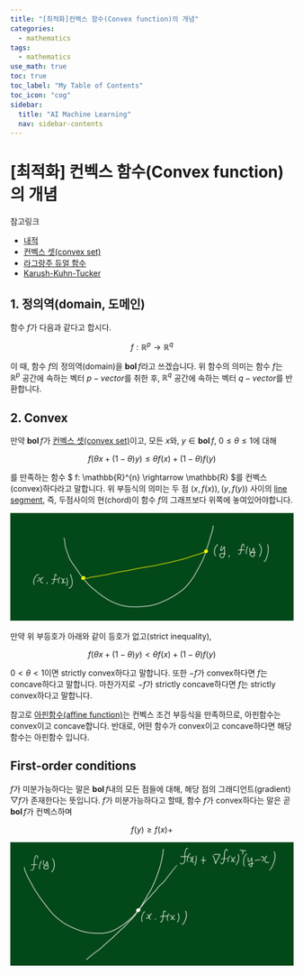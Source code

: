 ```yaml
---
title: "[최적화]컨벡스 함수(Convex function)의 개념" 
categories:
  - mathematics
tags:
  - mathematics
use_math: true
toc: true
toc_label: "My Table of Contents"
toc_icon: "cog"
sidebar:
  title: "AI Machine Learning"
  nav: sidebar-contents
---
```


# [최적화] 컨벡스 함수(Convex function)의 개념

참고링크

* [내적 ](https://losskatsu.github.io/linear-algebra/innerproduct/)
* [컨벡스 셋(convex set)](https://losskatsu.github.io/mathematics/convex-set/)
* [라그랑주 듀얼 함수](https://losskatsu.github.io/mathematics/dual-function/)
* [Karush-Kuhn-Tucker](https://losskatsu.github.io/mathematics/kkt/)

## 1. 정의역(domain, 도메인)

함수 $f$가 다음과 같다고 합시다.

$$ f: \mathbb{R}^{p} \rightarrow \mathbb{R}^{q} $$ 

이 때, 함수 $f$의 정의역(domain)을 $\mathbf{bol}\, f$라고 쓰겠습니다. 
위 함수의 의미는 함수 $f$는 $\mathbb{R}^{p}$ 공간에 속하는 벡터 $p-vector$를 취한 후,
$\mathbb{R}^{q}$ 공간에 속하는 벡터 $q-vector$를 반환합니다. 

## 2. Convex

만약 $\mathbf{bol}\, f$가 [컨벡스 셋(convex set)](https://losskatsu.github.io/mathematics/convex-set/)이고, 
모든 $x$와, $y\in \mathbf{bol}\, f$, $0\leq \theta \leq 1$에 대해 

$$ f(\theta x + (1-\theta)y) \leq \theta f(x) + (1-\theta)f(y) $$

를 만족하는 함수 $ f: \mathbb{R}^{n} \rightarrow \mathbb{R} $를 컨벡스(convex)하다라고 말합니다. 
위 부등식의 의미는 두 점 $(x, f(x)), (y, f(y))$ 사이의 [line segment](https://losskatsu.github.io/mathematics/convex-set/), 
즉, 두점사이의 현(chord)이 함수 $f$의 그래프보다 위쪽에 놓여있어야합니다. 

<center><img src="/assets/images/math/convex-function/01.jpg" width="800"></center>

만약 위 부등호가 아래와 같이 등호가 없고(strict inequality), 

$$ f(\theta x + (1-\theta)y) < \theta f(x) + (1-\theta)f(y) $$

$0 < \theta < 1$이면 strictly convex하다고 말합니다. 
또한 $-f$가 convex하다면 $f$는 concave하다고 말합니다. 
마찬가지로 $-f$가 strictly concave하다면 $f$는 strictly convex하다고 말합니다. 

참고로 [아핀함수(affine function)](https://losskatsu.github.io/mathematics/convex-set/)는 컨벡스 조건 부등식을 만족하므로, 
아핀함수는 convex이고 concave합니다. 
반대로, 어떤 함수가 convex이고 concave하다면 해당 함수는 아핀함수 입니다. 

## First-order conditions

$f$가 미분가능하다는 말은 $\mathbf{bol}\, f$내의 모든 점들에 대해, 
해당 점의 그래디언트(gradient) $\bigtriangledown f$가 존재한다는 뜻입니다. 
$f$가 미분가능하다고 할때, 함수 $f$가 convex하다는 말은 곧 $\mathbf{bol} \, f$가 컨벡스하며 

$$ f(y) \geq f(x) + $$

<center><img src="/assets/images/math/convex-function/02.jpg" width="800"></center>

